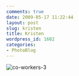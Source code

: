 ```yaml
---
comments: true
date: 2009-05-17 11:22:44
layout: post
slug: kristen
title: Kristen
wordpress_id: 1602
categories:
- PhotoBlog
---
```


![co-workers-3](http://ryanfitzer.com/main/wp-content/uploads/2009/05/co-workers-3.jpg)
